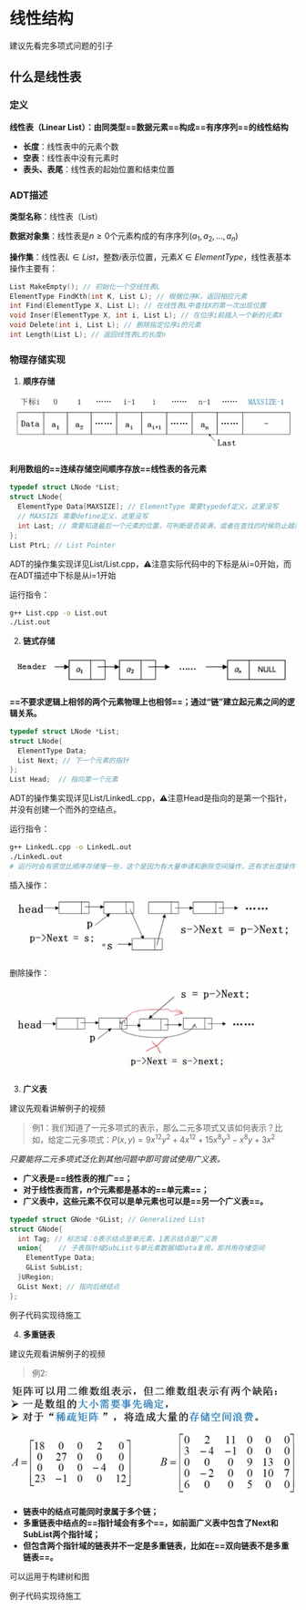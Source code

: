 # 线性结构

建议先看完多项式问题的引子

## 什么是线性表

### 定义

**线性表（Linear List）：由同类型==数据元素==构成==有序序列==的线性结构**

- **长度**：线性表中的元素个数
- **空表**：线性表中没有元素时
- **表头、表尾**：线性表的起始位置和结束位置

### ADT描述

**类型名称**：线性表（List）

**数据对象集**：线性表是$n\ge0$个元素构成的有序序列$(a_1,a_2,\dots,a_n)$

**操作集**：线性表$L\in List$，整数$i$表示位置，元素$X\in ElementType$，线性表基本操作主要有：

```c++
List MakeEmpty(); // 初始化一个空线性表L
ElementType FindKth(int K, List L); // 根据位序K，返回相应元素
int Find(ElementType X, List L); // 在线性表L中查找X的第一次出现位置
void Inser(ElementType X, int i, List L); // 在位序i前插入一个新的元素X
void Delete(int i, List L); // 删除指定位序i的元素
int Length(List L); // 返回线性表L的长度n
```

### 物理存储实现

1. **顺序存储**

![List](https://github.com/Wishrem/Data-Structure/blob/main/Chp%202/img/List.png)

**利用数组的==连续存储空间顺序存放==线性表的各元素**

```c++
typedef struct LNode *List;
struct LNode{
  ElementType Data[MAXSIZE]; // ElementType 需要typedef定义，这里没写
  // MAXSIZE 需要define定义，这里没写
  int Last; // 需要知道最后一个元素的位置，可判断是否装满，或者在查找的时候防止越界
};
List PtrL; // List Pointer
```

ADT的操作集实现详见List/List.cpp，⚠️注意实际代码中的下标是从i=0开始，而在ADT描述中下标是从i=1开始

运行指令：

```bash
g++ List.cpp -o List.out
./List.out
```



2. **链式存储**

![LinkedL](https://github.com/Wishrem/Data-Structure/blob/main/Chp%202/img/LinkedL.png)

**==不要求逻辑上相邻的两个元素物理上也相邻==；通过“链”建立起元素之间的逻辑关系。**

```c++
typedef struct LNode *List;
struct LNode{
  ElementType Data;
  List Next; // 下一个元素的指针
};
List Head;  // 指向第一个元素
```

ADT的操作集实现详见List/LinkedL.cpp，⚠️注意Head是指向的是第一个指针，并没有创建一个而外的空结点。

运行指令：

```bash
g++ LinkedL.cpp -o LinkedL.out
./LinkedL.out
# 运行时会有感觉比顺序存储慢一些，这个是因为有大量申请和删除空间操作，还有求长度操作
```

插入操作：

![LinkedL Insert](https://github.com/Wishrem/Data-Structure/blob/main/Chp%202/img/LinkedL%20Insert.png)

删除操作：

![LinkedL Delete](https://github.com/Wishrem/Data-Structure/blob/main/Chp%202/img/LinkedL%20Delete.png)

3. **广义表**

建议先观看讲解例子的视频

> 例1：我们知道了一元多项式的表示，那么二元多项式又该如何表示？比如，给定二元多项式：$P(x,y)=9x^{12}y^2+4x^{12}+15x^8y^3-x^8y+3x^2$

*只要能将二元多项式泛化到其他问题中即可尝试使用广义表。*



- **广义表是==线性表的推广==；**
- **对于线性表而言，$n$个元素都是基本的==单元素==；**
- **广义表中，这些元素不仅可以是单元素也可以是==另一个广义表==。**

```c++
typedef struct GNode *GList; // Generalized List
struct GNode{
  int Tag; // 标志域：0表示结点是单元素，1表示结点是广义表
  union{	// 子表指针域SubList与单元素数据域Data复用，即共用存储空间
    ElementType Data;
    GList SubList;
  }URegion;
  GList Next; // 指向后继结点
};
```

例子代码实现待施工

4. **多重链表**

建议先观看讲解例子的视频

> 例2:

![eg2](https://github.com/Wishrem/Data-Structure/blob/main/Chp%202/img/eg2.png)

- **链表中的结点可能同时隶属于多个链；**
- **多重链表中结点的==指针域会有多个==，如前面广义表中包含了Next和SubList两个指针域；**
- **但包含两个指针域的链表并不一定是多重链表，比如在==双向链表不是多重链表==。**

可以运用于构建树和图

例子代码实现待施工
